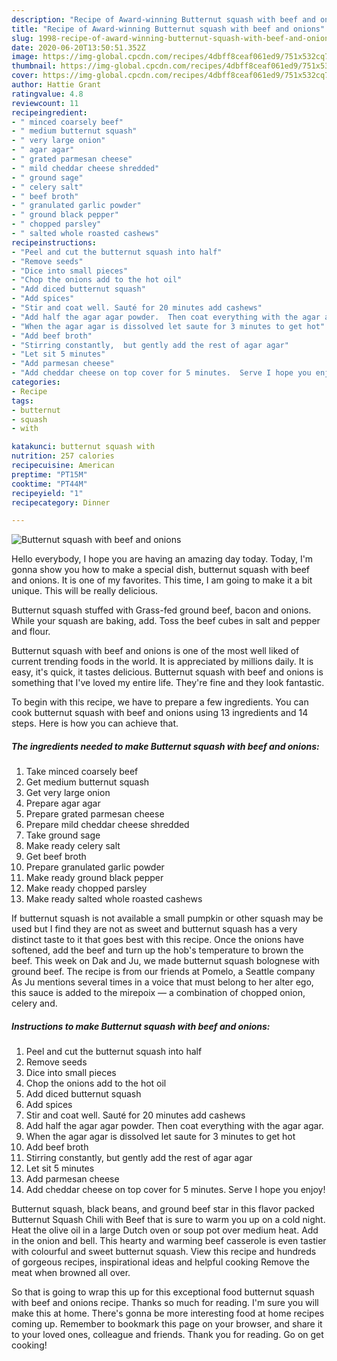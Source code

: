 ```yaml
---
description: "Recipe of Award-winning Butternut squash with beef and onions"
title: "Recipe of Award-winning Butternut squash with beef and onions"
slug: 1998-recipe-of-award-winning-butternut-squash-with-beef-and-onions
date: 2020-06-20T13:50:51.352Z
image: https://img-global.cpcdn.com/recipes/4dbff8ceaf061ed9/751x532cq70/butternut-squash-with-beef-and-onions-recipe-main-photo.jpg
thumbnail: https://img-global.cpcdn.com/recipes/4dbff8ceaf061ed9/751x532cq70/butternut-squash-with-beef-and-onions-recipe-main-photo.jpg
cover: https://img-global.cpcdn.com/recipes/4dbff8ceaf061ed9/751x532cq70/butternut-squash-with-beef-and-onions-recipe-main-photo.jpg
author: Hattie Grant
ratingvalue: 4.8
reviewcount: 11
recipeingredient:
- " minced coarsely beef"
- " medium butternut squash"
- " very large onion"
- " agar agar"
- " grated parmesan cheese"
- " mild cheddar cheese shredded"
- " ground sage"
- " celery salt"
- " beef broth"
- " granulated garlic powder"
- " ground black pepper"
- " chopped parsley"
- " salted whole roasted cashews"
recipeinstructions:
- "Peel and cut the butternut squash into half"
- "Remove seeds"
- "Dice into small pieces"
- "Chop the onions add to the hot oil"
- "Add diced butternut squash"
- "Add spices"
- "Stir and coat well. Sauté for 20 minutes add cashews"
- "Add half the agar agar powder.  Then coat everything with the agar agar."
- "When the agar agar is dissolved let saute for 3 minutes to get hot"
- "Add beef broth"
- "Stirring constantly,  but gently add the rest of agar agar"
- "Let sit 5 minutes"
- "Add parmesan cheese"
- "Add cheddar cheese on top cover for 5 minutes.  Serve I hope you enjoy!"
categories:
- Recipe
tags:
- butternut
- squash
- with

katakunci: butternut squash with 
nutrition: 257 calories
recipecuisine: American
preptime: "PT15M"
cooktime: "PT44M"
recipeyield: "1"
recipecategory: Dinner

---
```



![Butternut squash with beef and onions](https://img-global.cpcdn.com/recipes/4dbff8ceaf061ed9/751x532cq70/butternut-squash-with-beef-and-onions-recipe-main-photo.jpg)

Hello everybody, I hope you are having an amazing day today. Today, I'm gonna show you how to make a special dish, butternut squash with beef and onions. It is one of my favorites. This time, I am going to make it a bit unique. This will be really delicious.

Butternut squash stuffed with Grass-fed ground beef, bacon and onions. While your squash are baking, add. Toss the beef cubes in salt and pepper and flour.

Butternut squash with beef and onions is one of the most well liked of current trending foods in the world. It is appreciated by millions daily. It is easy, it's quick, it tastes delicious. Butternut squash with beef and onions is something that I've loved my entire life. They're fine and they look fantastic.


To begin with this recipe, we have to prepare a few ingredients. You can cook butternut squash with beef and onions using 13 ingredients and 14 steps. Here is how you can achieve that.

<!--inarticleads1-->

##### The ingredients needed to make Butternut squash with beef and onions:

1. Take  minced coarsely beef
1. Get  medium butternut squash
1. Get  very large onion
1. Prepare  agar agar
1. Prepare  grated parmesan cheese
1. Prepare  mild cheddar cheese shredded
1. Take  ground sage
1. Make ready  celery salt
1. Get  beef broth
1. Prepare  granulated garlic powder
1. Make ready  ground black pepper
1. Make ready  chopped parsley
1. Make ready  salted whole roasted cashews


If butternut squash is not available a small pumpkin or other squash may be used but I find they are not as sweet and butternut squash has a very distinct taste to it that goes best with this recipe. Once the onions have softened, add the beef and turn up the hob&#39;s temperature to brown the beef. This week on Dak and Ju, we made butternut squash bolognese with ground beef. The recipe is from our friends at Pomelo, a Seattle company As Ju mentions several times in a voice that must belong to her alter ego, this sauce is added to the mirepoix — a combination of chopped onion, celery and. 

<!--inarticleads2-->

##### Instructions to make Butternut squash with beef and onions:

1. Peel and cut the butternut squash into half
1. Remove seeds
1. Dice into small pieces
1. Chop the onions add to the hot oil
1. Add diced butternut squash
1. Add spices
1. Stir and coat well. Sauté for 20 minutes add cashews
1. Add half the agar agar powder.  Then coat everything with the agar agar.
1. When the agar agar is dissolved let saute for 3 minutes to get hot
1. Add beef broth
1. Stirring constantly,  but gently add the rest of agar agar
1. Let sit 5 minutes
1. Add parmesan cheese
1. Add cheddar cheese on top cover for 5 minutes.  Serve I hope you enjoy!


Butternut squash, black beans, and ground beef star in this flavor packed Butternut Squash Chili with Beef that is sure to warm you up on a cold night. Heat the olive oil in a large Dutch oven or soup pot over medium heat. Add in the onion and bell. This hearty and warming beef casserole is even tastier with colourful and sweet butternut squash. View this recipe and hundreds of gorgeous recipes, inspirational ideas and helpful cooking Remove the meat when browned all over. 

So that is going to wrap this up for this exceptional food butternut squash with beef and onions recipe. Thanks so much for reading. I'm sure you will make this at home. There's gonna be more interesting food at home recipes coming up. Remember to bookmark this page on your browser, and share it to your loved ones, colleague and friends. Thank you for reading. Go on get cooking!
